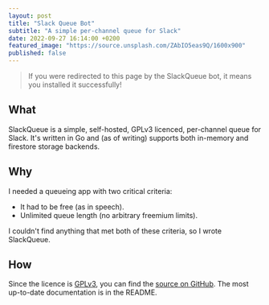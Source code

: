 ```yaml
---
layout: post
title: "Slack Queue Bot"
subtitle: "A simple per-channel queue for Slack"
date: 2022-09-27 16:14:00 +0200
featured_image: "https://source.unsplash.com/ZAbIO5eas9Q/1600x900"
published: false
---
```


> If you were redirected to this page by the SlackQueue bot, it means you installed it successfully!

## What

SlackQueue is a simple, self-hosted, GPLv3 licenced, per-channel queue for Slack. It's written in Go and (as of writing) supports both in-memory and firestore storage backends.

## Why

I needed a queueing app with two critical criteria:

- It had to be free (as in speech).
- Unlimited queue length (no arbitrary freemium limits).

I couldn't find anything that met both of these criteria, so I wrote SlackQueue.

## How

Since the licence is [GPLv3](https://github.com/AlexMeuer/slackqueue/blob/main/LICENSE), you can find the [source on GitHub](https://github.com/AlexMeuer/slackqueue). The most up-to-date documentation is in the README.
